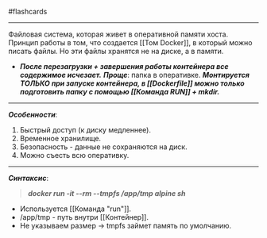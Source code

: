 #flashcards
***
Файловая система, которая живет в оперативной памяти хоста. Принцип работы в том, что создается [[Том Docker]], в который можно писать файлы. Но эти файлы хранятся не на диске, а в памяти.
- ***После перезагрузки + завершения работы контейнера все содержимое исчезает.***
***Проще***: папка в оперативке.
***Монтируется ТОЛЬКО при запуске контейнера, в [[Dockerfile]] можно только подготовить папку с помощью [[Команда RUN]] + mkdir.***
***
***Особенности***:
1. Быстрый доступ (к диску медленнее).
2. Временное хранилище.
3. Безопасность - данные не сохраняются на диск.
4. Можно съесть всю оперативку.
***
***Синтаксис***:
>***docker run -it --rm --tmpfs /app/tmp alpine sh***
- Используется [[Команда "run"]].
- /app/tmp - путь внутри [[Контейнер]].
- Не указываем размер -> tmpfs займет память по умолчанию.
<!--SR:!2025-10-09,3,250-->